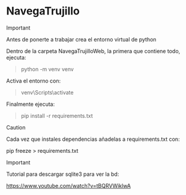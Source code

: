 # NavegaTrujillo

> [!IMPORTANT]
> Antes de ponerte a trabajar crea el entorno virtual de python

Dentro de la carpeta NavegaTrujilloWeb, la primera que contiene todo, ejecuta:
> python -m venv venv

Activa el entorno con: 
> venv\Scripts\activate

Finalmente ejecuta:
> pip install -r requirements.txt

> [!CAUTION]
> Cada vez que instales dependencias añadelas a requirements.txt con:
> 
> pip freeze > requirements.txt

> [!IMPORTANT]
> Tutorial para descargar sqlite3 para ver la bd:
> 
> https://www.youtube.com/watch?v=tBQRVWiklwA
